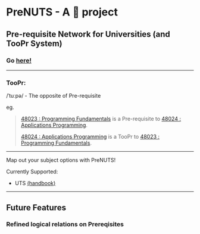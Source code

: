 # PreNUTS - A 🥜 project 
## Pre-requisite Network for Universities (and TooPr System)
### Go [here!](http://itsjustmustafa.github.io/PreNUTS)
---
### TooPr:
/ˈtuːpə/ - The opposite of Pre-requisite

eg.

> [48023 : Programming Fundamentals](https://itsjustmustafa.github.io/PreNUTS/?currQuery=Programming%20Fundamentals%2048023) is a Pre-requisite to [48024 : Applications Programming](https://itsjustmustafa.github.io/PreNUTS/?currQuery=Applications%20Programming%2048024).
>
> [48024 : Applications Programming](https://itsjustmustafa.github.io/PreNUTS/?currQuery=Applications%20Programming%2048024) is a TooPr to [48023 : Programming Fundamentals](https://itsjustmustafa.github.io/PreNUTS/?currQuery=Programming%20Fundamentals%2048023).

---

Map out your subject options with PreNUTS!

Currently Supported:
- UTS [(handbook)](http://www.handbook.uts.edu.au/)

---

## Future Features

### Refined logical relations on Prereqisites

